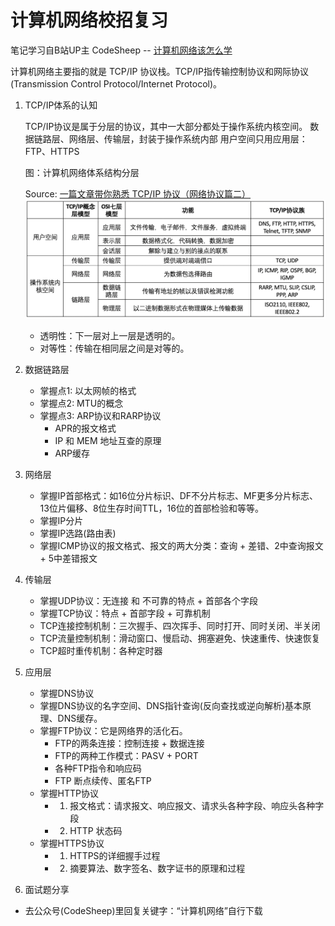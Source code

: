 # 计算机网络校招复习
笔记学习自B站UP主 CodeSheep -- [计算机网络该怎么学](https://www.bilibili.com/video/av54705489)


计算机网络主要指的就是 TCP/IP 协议栈。TCP/IP指传输控制协议和网际协议(Transmission Control Protocol/Internet Protocol)。



1. TCP/IP体系的认知

   TCP/IP协议是属于分层的协议，其中一大部分都处于操作系统内核空间。
数据链路层、网络层、传输层，封装于操作系统内部
用户空间只用应用层：FTP、HTTPS


   图：计算机网络体系结构分层
   
   Source: [一篇文章带你熟悉 TCP/IP 协议（网络协议篇二）](https://juejin.im/post/5a069b6d51882509e5432656)
   ![计算机网络体系结构分层](pics/structure_TCP_IP.png)

   - 透明性：下一层对上一层是透明的。
   - 对等性：传输在相同层之间是对等的。

2. 数据链路层
   - 掌握点1: 以太网帧的格式
   - 掌握点2: MTU的概念
   - 掌握点3: ARP协议和RARP协议
      - APR的报文格式
      - IP 和 MEM 地址互查的原理
      - ARP缓存
3. 网络层
   - 掌握IP首部格式：如16位分片标识、DF不分片标志、MF更多分片标志、13位片偏移、8位生存时间TTL，16位的首部检验和等等。
   - 掌握IP分片
   - 掌握IP选路(路由表)
   - 掌握ICMP协议的报文格式、报文的两大分类：查询 + 差错、2中查询报文 + 5中差错报文

4. 传输层
   - 掌握UDP协议：无连接 和 不可靠的特点 + 首部各个字段
   - 掌握TCP协议：特点 + 首部字段 + 可靠机制
   - TCP连接控制机制：三次握手、四次挥手、同时打开、同时关闭、半关闭
   - TCP流量控制机制：滑动窗口、慢启动、拥塞避免、快速重传、快速恢复
   - TCP超时重传机制：各种定时器

5. 应用层
   - 掌握DNS协议
   - 掌握DNS协议的名字空间、DNS指针查询(反向查找或逆向解析)基本原理、DNS缓存。
   - 掌握FTP协议：它是网络界的活化石。
      - FTP的两条连接：控制连接 + 数据连接
      - FTP的两种工作模式：PASV + PORT
      - 各种FTP指令和响应码
      - FTP 断点续传、匿名FTP
   - 掌握HTTP协议
      - 1. 报文格式：请求报文、响应报文、请求头各种字段、响应头各种字段
      - 2. HTTP 状态码
   - 掌握HTTPS协议
      - 1. HTTPS的详细握手过程
      - 2. 摘要算法、数字签名、数字证书的原理和过程

6.  面试题分享
   - 去公众号(CodeSheep)里回复关键字：“计算机网络”自行下载
